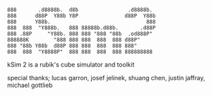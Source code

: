 

    888       .d8888b.  d8b                .d8888b.  
    888      d88P  Y88b Y8P               d88P  Y88b 
    888      Y88b.                               888 
    888  888  "Y888b.   888 88888b.d88b.       .d88P 
    888 .88P     "Y88b. 888 888 "888 "88b  .od888P"  
    888888K        "888 888 888  888  888 d88P"      
    888 "88b Y88b  d88P 888 888  888  888 888"       
    888  888  "Y8888P"  888 888  888  888 888888888  


kSim 2 is a rubik's cube simulator and toolkit

special thanks; lucas garron, josef jelinek, shuang chen, justin jaffray, michael gottlieb